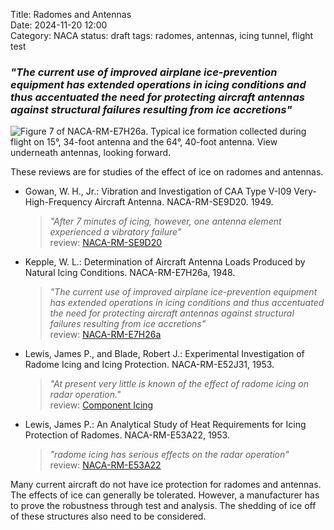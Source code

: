 Title: Radomes and Antennas  
Date: 2024-11-20 12:00  
Category: NACA
status: draft
tags: radomes, antennas, icing tunnel, flight test

### _"The current use of improved airplane ice-prevention equipment has extended operations in icing conditions and thus accentuated the need for protecting aircraft antennas against structural failures resulting from ice accretions"_  

![Figure 7 of NACA-RM-E7H26a. Typical ice formation collected during flight on 15°, 34-foot antenna and the
64°, 40-foot antenna. View underneath antennas, looking forward.](/images%2FNACA-RM-E7H26a%2FFigure%207.png)  

These reviews are for studies of the effect of ice on radomes and antennas. 

- Gowan, W. H., Jr.: Vibration and Investigation of CAA Type V-I09 Very-High-Frequency Aircraft Antenna. NACA-RM-SE9D20. 1949.  
  > _"After 7 minutes of icing, however, one antenna element experienced a vibratory failure"_  
    >   review: [NACA-RM-SE9D20]({filename}NACA-RM-SE9D20.md)  
- Kepple, W. L.: Determination of Aircraft Antenna Loads Produced by Natural Icing Conditions. NACA-RM-E7H26a, 1948.  
  > _"The current use of improved airplane ice-prevention equipment has extended operations in icing conditions and thus accentuated the need for protecting aircraft antennas against structural failures resulting from ice accretions"_  
    > review: [NACA-RM-E7H26a]({filename}NACA-RM-E7H26a.md)  
- Lewis, James P., and Blade, Robert J.: Experimental Investigation of Radome Icing and Icing Protection. NACA-RM-E52J31, 1953.  
  > _"At present very little is known of the effect of radome icing on radar operation."_  
    > review: [Component Icing]({filename}Component%20Ice%20Protection.md)
- Lewis, James P.: An Analytical Study of Heat Requirements for Icing Protection of Radomes. NACA-RM-E53A22, 1953.  
  > _"radome icing has serious effects on the radar operation"_  
    > review: [NACA-RM-E53A22]({filename}NACA-RM-E53A22.md)  

Many current aircraft do not have ice protection for radomes and antennas. 
The effects of ice can generally be tolerated. 
However, a manufacturer has to prove the robustness through test and analysis. 
The shedding of ice off of these structures also need to be considered. 












